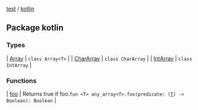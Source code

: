 [test](../index.md) / [kotlin](./index.md)

## Package kotlin

### Types

| [Array](-array/index.md) | `class Array<T>` |
| [CharArray](-char-array/index.md) | `class CharArray` |
| [IntArray](-int-array/index.md) | `class IntArray` |

### Functions

| [foo](foo.md) | Returns true if foo.`fun <T> any_array<T>.foo(predicate: (`[`T`](foo.md#T)`) -> Boolean): Boolean` |

